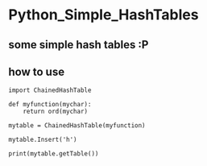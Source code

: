 # Python_Simple_HashTables
## some simple hash tables :P


## how to use

``` python3
import ChainedHashTable

def myfunction(mychar):
    return ord(mychar)

mytable = ChainedHashTable(myfunction)

mytable.Insert('h')

print(mytable.getTable())
```
